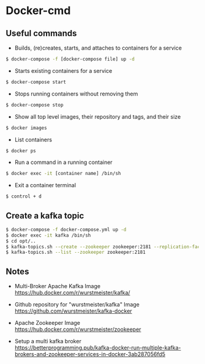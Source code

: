 # Docker-cmd

## Useful commands
* Builds, (re)creates, starts, and attaches to containers for a service <br>
```bash
$ docker-compose -f [docker-compose file] up -d
```

* Starts existing containers for a service <br>
```bash
$ docker-compose start
```

* Stops running containers without removing them <br>
```bash
$ docker-compose stop
```

* Show all top level images, their repository and tags, and their size <br>
```bash
$ docker images
```
  
* List containers <br>
```bash
$ docker ps
```

* Run a command in a running container <br>
```bash
$ docker exec -it [container name] /bin/sh
```

* Exit a container terminal <br>
```bash
$ control + d
```

## Create a kafka topic
```bash
$ docker-compose -f docker-compose.yml up -d
$ docker exec -it kafka /bin/sh
$ cd opt/..
$ kafka-topics.sh --create --zookeeper zookeeper:2181 --replication-factor 1 --partition 1 --topic Topic_Name
$ kafka-topics.sh --list --zookeeper zookeeper:2181
```

## Notes
* Multi-Broker Apache Kafka Image <br>
https://hub.docker.com/r/wurstmeister/kafka/
  
* Github repository for "wurstmeister/kafka" Image <br>
https://github.com/wurstmeister/kafka-docker
  
* Apache Zookeeper Image <br>
https://hub.docker.com/r/wurstmeister/zookeeper
  
* Setup a multi kafka broker <br>
https://betterprogramming.pub/kafka-docker-run-multiple-kafka-brokers-and-zookeeper-services-in-docker-3ab287056fd5
